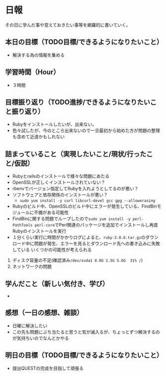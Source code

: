 # 日報
その日に学んだ事や覚えておきたい事等を網羅的に書いていく。
## 本日の目標（TODO目標/できるようになりたいこと）
- 解決する為の情報を集める
## 学習時間（Hour）
- ３時間
## 目標振り返り（TODO進捗/できるようになりたいこと振り返り）
- Rubyをインストールしたいが、出来ない。
- 色々試したが、今のところ出来ないので一旦最初から始めた方が問題の整理も含めて近道かもしれない
## 詰まっていること（実現したいこと/現状/行ったこと/仮説）
- Rubyとrailsのインストールで様々な問題にあたる
- OpenSSLが正しくインストールされていない？
- rbenvでバージョン指定してRubyを入れようとしてるのが悪い？
- ソフトウェアと依存関係のインストールが悪い？
  - `sudo yum install -y curl libcurl-devel gcc gpg --allowerasing`
- Rubyのビルド中、OpenSSLのビルド中にエラーが発生している、FindBinモジュールに不備がある可能性
- FindBinに関する問題でループしたので`sudo yum install -y perl-PathTools perl-core`でPerl関連のパッケージを追加でインストールし再度Rubyのインストールを実行
- １分くらい実行に時間がかかりログによると、`ruby-3.0.6.tar.gz`のダウンロード中に問題が発生、エラーを見るとダウンロード先への書き込みに失敗している
いくつかの可能性が考えられる
1. ディスク容量の不足(確認済み`/dev/xvda1 8.0G 2.5G 5.6G  31% /`)
2. ネットワークの問題
## 学んだこと（新しい気付き、学び）
- 
## 感想（一日の感想、雑談）
- 日曜に解決したい
- この先も問題にぶち当たると思うと気が滅入るが、ちょっとずつ解決するのが気持ちいのでなんとかやる
## 明日の目標（TODO目標/できるようになりたいこと）
- 提出QUESTの完成を目指して頑張る